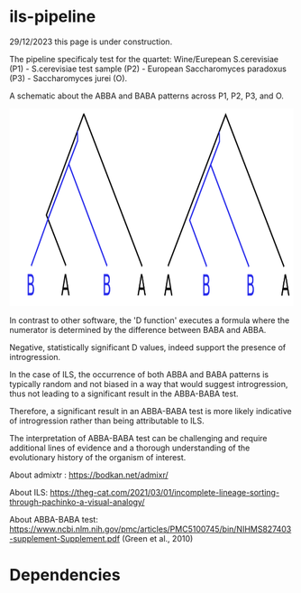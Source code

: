 # ils-pipeline

29/12/2023 this page is under construction.

The pipeline specificaly test for the quartet: Wine/Eurepean S.cerevisiae (P1) -   S.cerevisiae test sample (P2) - European Saccharomyces paradoxus (P3) - Saccharomyces jurei (O).

A schematic about the ABBA and BABA patterns across P1, P2, P3, and O.

<p align="center">
  <img src="https://github.com/nicolo-tellini/ils-pipeline/blob/main/img/abba-baba-github.png" width="1000" height="350"/> 
</p>


In contrast to other software, the 'D function' executes a formula where the numerator is determined by the difference between BABA and ABBA.

Negative, statistically significant D values, indeed support the presence of introgression.

In the case of ILS, the occurrence of both ABBA and BABA patterns is typically random and not biased in a way that would suggest introgression, thus not leading to a significant result in the ABBA-BABA test.

Therefore, a significant result in an ABBA-BABA test is more likely indicative of introgression rather than being attributable to ILS.

The interpretation of ABBA-BABA test can be challenging and require additional lines of evidence and a thorough understanding of the evolutionary history of the organism of interest. 

About admixtr : https://bodkan.net/admixr/

About ILS: https://theg-cat.com/2021/03/01/incomplete-lineage-sorting-through-pachinko-a-visual-analogy/

About ABBA-BABA test: https://www.ncbi.nlm.nih.gov/pmc/articles/PMC5100745/bin/NIHMS827403-supplement-Supplement.pdf (Green et al., 2010)

# Dependencies
